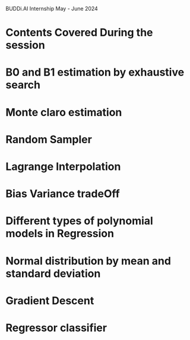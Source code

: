  BUDDi.AI Internship May - June 2024


# Contents Covered During the session

#  B0 and  B1 estimation by exhaustive search 
#  Monte claro estimation 
# Random Sampler
# Lagrange Interpolation 
# Bias Variance tradeOff
# Different types of polynomial models in Regression
# Normal distribution by mean and standard deviation 
# Gradient Descent 
# Regressor classifier 
